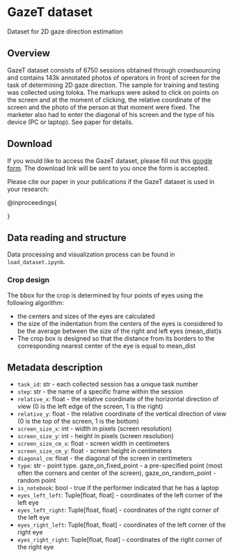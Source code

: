 # GazeT dataset
Dataset for 2D gaze direction estimation

## Overview
GazeT dataset consists of 6750 sessions obtained through crowdsourcing and contains 143k annotated photos of operators in front of screen for the task of determining 2D gaze direction. The sample for training and testing was collected using toloka. The markups were asked to click on points on the screen and at the moment of clicking, the relative coordinate of the screen and the photo of the person at that moment were fixed. The marketer also had to enter the diagonal of his screen and the type of his device (PC or laptop). See paper for details. 

## Download
If you would like to access the GazeT dataset, please fill out this [google form](https://docs.google.com/forms/d/e/1FAIpQLSciF9ur9a6BZbK7l66msrRwXeKFsaW2kki9HBj2sk0JTm7Mtw/viewform?usp=sf_link). The download link will be sent to you once the form is accepted.

Please cite our paper in your publications if the GazeT dataset is used in your research:

@inproceedings{

}

## Data reading and structure
Data processing and visualization process can be found in `load_dataset.ipynb`.

### Crop design
The bbox for the crop is determined by four points of eyes using the following algorithm:
- the centers and sizes of the eyes are calculated
- the size of the indentation from the centers of the eyes is considered to be the average between the size of the right and left eyes (mean_dist)s
- The crop box is designed so that the distance from its borders to the corresponding nearest center of the eye is equal to mean_dist

## Metadata description

- `task_id`: str - each collected session has a unique task number
- `step`: str - the name of a specific frame within the session
- `relative_x`: float - the relative coordinate of the horizontal direction of view (0 is the left edge of the screen, 1 is the right)
- `relative_y`: float - the relative coordinate of the vertical direction of view (0 is the top of the screen, 1 is the bottom)
- `screen_size_x`: int - width in pixels (screen resolution)
- `screen_size_y`: int - height in pixels (screen resolution)
- `screen_size_cm_x`: float - screen width in centimeters
- `screen_size_cm_y`: float - screen height in centimeters
- `diagonal_cm`: float - the diagonal of the screen in centimeters
- `type`: str - point type. gaze_on_fixed_point - a pre-specified point (most often the corners and center of the screen), gaze_on_random_point - random point
- `is_notebook`: bool - true if the performer indicated that he has a laptop
- `eyes_left_left`: Tuple[float, float] - coordinates of the left corner of the left eye
- `eyes_left_right`: Tuple[float, float] - coordinates of the right corner of the left eye
- `eyes_right_left`: Tuple[float, float] - coordinates of the left corner of the right eye
- `eyes_right_right`: Tuple[float, float] - coordinates of the right corner of the right eye
